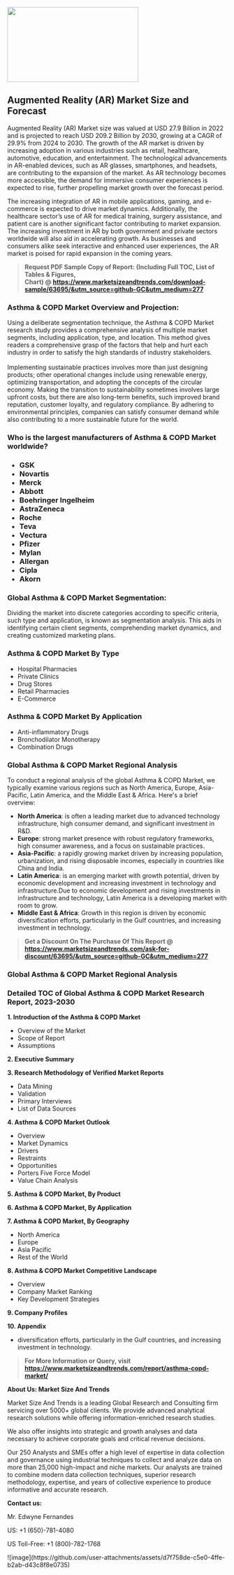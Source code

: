 <p><img class="alignnone size-medium wp-image-20088" src="https://ffe5etoiles.com/wp-content/uploads/2024/12/MST1-300x171.png" alt="" width="300" height="171" /></p><h2>Augmented Reality (AR) Market Size and Forecast</h2><p>Augmented Reality (AR) Market size was valued at USD 27.9 Billion in 2022 and is projected to reach USD 209.2 Billion by 2030, growing at a CAGR of 29.9% from 2024 to 2030. The growth of the AR market is driven by increasing adoption in various industries such as retail, healthcare, automotive, education, and entertainment. The technological advancements in AR-enabled devices, such as AR glasses, smartphones, and headsets, are contributing to the expansion of the market. As AR technology becomes more accessible, the demand for immersive consumer experiences is expected to rise, further propelling market growth over the forecast period.</p><p>The increasing integration of AR in mobile applications, gaming, and e-commerce is expected to drive market dynamics. Additionally, the healthcare sector’s use of AR for medical training, surgery assistance, and patient care is another significant factor contributing to market expansion. The increasing investment in AR by both government and private sectors worldwide will also aid in accelerating growth. As businesses and consumers alike seek interactive and enhanced user experiences, the AR market is poised for rapid expansion in the coming years.</p></p><blockquote id="" class=""><strong>Request PDF Sample Copy of Report: (Including Full TOC, List of Tables &amp; Figures, Chart)&nbsp;@&nbsp;<strong><a href="https://www.marketsizeandtrends.com/download-sample/63695/&utm_source=github-GC&utm_medium=277" target="_blank">https://www.marketsizeandtrends.com/download-sample/63695/&utm_source=github-GC&utm_medium=277</a></strong></strong></blockquote><h3 id="" class="">Asthma & COPD Market&nbsp;Overview and Projection:</h3><p id="" class="">Using a deliberate segmentation technique, the Asthma & COPD Market research study provides a comprehensive analysis of multiple market segments, including application, type, and location. This method gives readers a comprehensive grasp of the factors that help and hurt each industry in order to satisfy the high standards of industry stakeholders. <br /> <br />Implementing sustainable practices involves more than just designing products; other operational changes include using renewable energy, optimizing transportation, and adopting the concepts of the circular economy. Making the transition to sustainability sometimes involves large upfront costs, but there are also long-term benefits, such improved brand reputation, customer loyalty, and regulatory compliance. By adhering to environmental principles, companies can satisfy consumer demand while also contributing to a more sustainable future for the world.</p><h3 id="" class="">Who is the largest manufacturers of&nbsp;Asthma & COPD Market worldwide?</h3><h3 class=""><p><ul><li>GSK </li><li> Novartis </li><li> Merck </li><li> Abbott </li><li> Boehringer Ingelheim </li><li> AstraZeneca </li><li> Roche </li><li> Teva </li><li> Vectura </li><li> Pfizer </li><li> Mylan </li><li> Allergan </li><li> Cipla </li><li> Akorn</li></ul></p></h3><h3 id="" class="">Global&nbsp;Asthma & COPD Market Segmentation:</h3><p id="" class="">Dividing the market into discrete categories according to specific criteria, such type and application, is known as segmentation analysis. This aids in identifying certain client segments, comprehending market dynamics, and creating customized marketing plans.</p><h3 id="" class="">Asthma & COPD Market&nbsp;By Type</h3><p><p><ul><li>Hospital Pharmacies </li><li> Private Clinics </li><li> Drug Stores </li><li> Retail Pharmacies </li><li> E-Commerce</p></li></ul></p></p><h3 id="" class="">Asthma & COPD Market&nbsp;By Application</h3><p class=""><p><ul><li>Anti-inflammatory Drugs </li><li> Bronchodilator Monotherapy </li><li> Combination Drugs</li></ul></p></p><h3 id="" class="">Global Asthma & COPD Market Regional Analysis</h3><p id="" class="">To conduct a regional analysis of the global Asthma & COPD Market, we typically examine various regions such as North America, Europe, Asia-Pacific, Latin America, and the Middle East &amp; Africa. Here's a brief overview:</p><ul><li><strong>North America</strong>: is often a leading market due to advanced technology infrastructure, high consumer demand, and significant investment in R&amp;D.</li><li><strong>Europe</strong>: strong market presence with robust regulatory frameworks, high consumer awareness, and a focus on sustainable practices.</li><li><strong>Asia-Pacific</strong>: a rapidly growing market driven by increasing population, urbanization, and rising disposable incomes, especially in countries like China and India.</li><li><strong>Latin America</strong>: is an emerging market with growth potential, driven by economic development and increasing investment in technology and infrastructure.Due to economic development and rising investments in infrastructure and technology, Latin America is a developing market with room to grow.</li><li><strong>Middle East &amp; Africa</strong>: Growth in this region is driven by economic diversification efforts, particularly in the Gulf countries, and increasing investment in technology.</li></ul><blockquote id="" class=""><strong>Get a Discount On The Purchase Of This Report @ <strong><a href="https://www.marketsizeandtrends.com/ask-for-discount/63695/&utm_source=github-GC&utm_medium=277" target="_blank">https://www.marketsizeandtrends.com/ask-for-discount/63695/&utm_source=github-GC&utm_medium=277</a></strong></strong></blockquote><h3 id="" class="">Global Asthma & COPD Market Regional Analysis</h3><h3 id="" class="">Detailed TOC of Global Asthma & COPD Market Research Report, 2023-2030</h3><p id="" class=""><strong>1. Introduction of the Asthma & COPD Market</strong></p><ul><li>Overview of the Market</li><li>Scope of Report</li><li>Assumptions</li></ul><p id="" class=""><strong>2. Executive Summary</strong></p><p id="" class=""><strong>3. Research Methodology of Verified Market Reports</strong></p><ul><li>Data Mining</li><li>Validation</li><li>Primary Interviews</li><li>List of Data Sources</li></ul><p id="" class=""><strong>4. Asthma & COPD Market Outlook</strong></p><ul><li>Overview</li><li>Market Dynamics</li><li>Drivers</li><li>Restraints</li><li>Opportunities</li><li>Porters Five Force Model</li><li>Value Chain Analysis</li></ul><p id="" class=""><strong>5. Asthma & COPD Market, By Product</strong></p><p id="" class=""><strong>6. Asthma & COPD Market, By Application</strong></p><p id="" class=""><strong>7. Asthma & COPD Market, By Geography</strong></p><ul><li>North America</li><li>Europe</li><li>Asia Pacific</li><li>Rest of the World</li></ul><p id="" class=""><strong>8. Asthma & COPD Market Competitive Landscape</strong></p><ul><li>Overview</li><li>Company Market Ranking</li><li>Key Development Strategies</li></ul><p id="" class=""><strong>9. Company Profiles</strong></p><p id="" class=""><strong>10. Appendix</strong></p><ul><li>diversification efforts, particularly in the Gulf countries, and increasing investment in technology.</li></ul><blockquote id="" class=""><strong>For More Information or Query, visit <strong><strong><a href="https://www.marketsizeandtrends.com/report/asthma-copd-market/" target="_blank">https://www.marketsizeandtrends.com/report/asthma-copd-market/</a></strong></strong></strong></blockquote><p id="" class=""><strong>About Us: Market Size And Trends</strong></p><p id="" class="">Market Size And Trends is a leading Global Research and Consulting firm servicing over 5000+ global clients. We provide advanced analytical research solutions while offering information-enriched research studies.</p><p id="" class="">We also offer insights into strategic and growth analyses and data necessary to achieve corporate goals and critical revenue decisions.</p><p id="" class="">Our 250 Analysts and SMEs offer a high level of expertise in data collection and governance using industrial techniques to collect and analyze data on more than 25,000 high-impact and niche markets. Our analysts are trained to combine modern data collection techniques, superior research methodology, expertise, and years of collective experience to produce informative and accurate research.</p><p id="" class=""><strong>Contact us:</strong></p><p id="" class="">Mr. Edwyne Fernandes</p><p id="" class="">US: +1 (650)-781-4080</p><p id="" class="">US Toll-Free: +1 (800)-782-1768</p>
![image](https://github.com/user-attachments/assets/d7f758de-c5e0-4ffe-b2ab-d43c8f8e0735)
